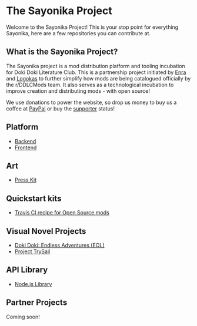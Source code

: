 # The Sayonika Project

Welcome to the Sayonika Project! This is your stop point for everything Sayonika, here are a few repositories you can contribute at.

## What is the Sayonika Project?

The Sayonika project is a mod distribution platform and tooling incubation for Doki Doki Literature Club. This is a partnership
project initiated by [Enra](https://github.com/sr229) and [Logokas](https://reddit.com/u/Logokas) to further simplify how mods
are being catalogued officially by the r/DDLCMods team. It also serves as a technological incubation to improve creation and
distributing mods - with open source!


We use donations to power the website, so drop us money to buy us a coffee at [PayPal](https://paypal.me/chinodesuuu) or buy the [supporter](#) status!

## Platform

- [Backend](https://github.com/Sayo-nika/Backend)
- [Frontend](https://github.com/Sayo-nika/Frontend)

## Art

- [Press Kit](https://github.com/Sayo-nika/Press)

## Quickstart kits

- [Travis CI recipe for Open Source mods](https://github.com/Sayo-nika/quickstart-oss)

## Visual Novel Projects

- [Doki Doki: Endless Adventures (EOL)](https://github.com/Sayo-nika/BraveSail)
- [Project TrySail](#)

## API Library

- [Node.js Library](https://github.com/Sayo-nika/Terra)

## Partner Projects

Coming soon!

